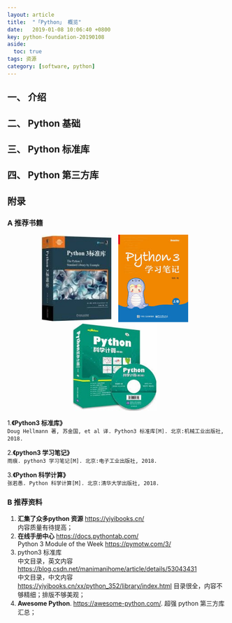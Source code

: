 ```yaml
---
layout: article
title:  "「Python」 概览"
date:   2019-01-08 10:06:40 +0800
key: python-foundation-20190108
aside:
  toc: true
tags: 资源
category: [software, python]
---
```


## 一、 介绍

## 二、 Python 基础

## 三、 Python 标准库

## 四、 Python 第三方库


## 附录
### A 推荐书籍

<center class="half">
  <img src="/assets/images/programming/python/python3_stl.jpeg" height="200"/>&emsp;<img src="/assets/images/programming/python/python3_study_notes.jpeg" height="200"/>&emsp;<img src="/assets/images/programming/python/python_calsulation.jpeg" height="200"/>&emsp;
</center>

1.**《Python3 标准库》**  
`Doug Hellmann 著, 苏金国, et al 译. Python3 标准库[M]. 北京:机械工业出版社, 2018.`  

2.**《python3 学习笔记》**  
`雨痕. python3 学习笔记[M]. 北京:电子工业出版社, 2018.`  

3.**《Python 科学计算》**  
`张若愚. Python 科学计算[M]. 北京:清华大学出版社, 2018.`  


### B 推荐资料
1. **汇集了众多python 资源** <https://yiyibooks.cn/>  
内容质量有待提高；  
2. **在线手册中心** <https://docs.pythontab.com/>  
Python 3 Module of the Week https://pymotw.com/3/  
3. python3 标准库   
中文目录，英文内容 <https://blog.csdn.net/manimanihome/article/details/53043431>  
中文目录，中文内容 <https://yiyibooks.cn/xx/python_352/library/index.html> 目录很全，内容不够精细；排版不够美观；  
4. **Awesome Python**. <https://awesome-python.com/>. 超强 python 第三方库汇总；   

